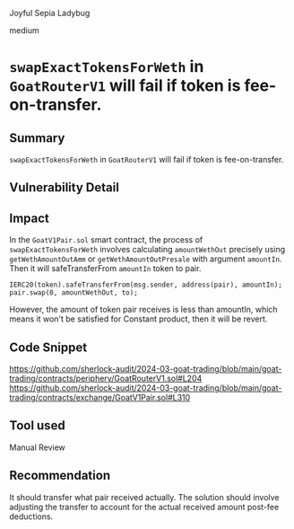 Joyful Sepia Ladybug

medium

# `swapExactTokensForWeth` in `GoatRouterV1` will fail if token is fee-on-transfer.

## Summary
`swapExactTokensForWeth` in `GoatRouterV1` will fail if token is fee-on-transfer. 
## Vulnerability Detail

## Impact
In the `GoatV1Pair.sol` smart contract, the process of `swapExactTokensForWeth` involves calculating `amountWethOut` precisely using `getWethAmountOutAmm` or `getWethAmountOutPresale` with argument `amountIn`. Then it will safeTransferFrom `amountIn` token to pair.
```solidity
IERC20(token).safeTransferFrom(msg.sender, address(pair), amountIn);
pair.swap(0, amountWethOut, to);
``` 
However, the amount of token pair receives is less than amountIn, which means it won't be satisfied for Constant product, then it will be revert. 
## Code Snippet
https://github.com/sherlock-audit/2024-03-goat-trading/blob/main/goat-trading/contracts/periphery/GoatRouterV1.sol#L204
https://github.com/sherlock-audit/2024-03-goat-trading/blob/main/goat-trading/contracts/exchange/GoatV1Pair.sol#L310
## Tool used
Manual Review

## Recommendation
It should transfer what pair received actually. The solution should involve adjusting the transfer to account for the actual received amount post-fee deductions.
